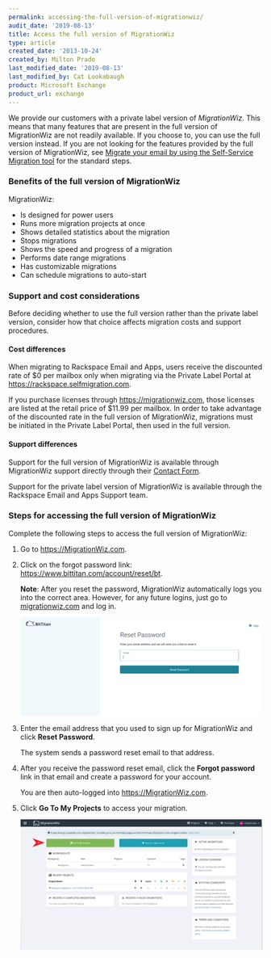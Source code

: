 ```yaml
---
permalink: accessing-the-full-version-of-migrationwiz/
audit_date: '2019-08-13'
title: Access the full version of MigrationWiz
type: article
created_date: '2013-10-24'
created_by: Milton Prado
last_modified_date: '2019-08-13'
last_modified_by: Cat Lookabaugh
product: Microsoft Exchange
product_url: exchange
---
```


We provide our customers with a private label version of *MigrationWiz*.
This means that many features that are present in the full version of
MigrationWiz are not readily available. If you choose to, you can use the full
version instead. If you are not looking for the features provided by the
full version of MigrationWiz, see
[Migrate your email by using the Self-Service Migration tool](/support/how-to/migrate-your-email-by-using-the-self-service-migration-tool)
for the standard steps.

### Benefits of the full version of MigrationWiz

MigrationWiz:

- Is designed for power users
- Runs more migration projects at once
- Shows detailed statistics about the migration
- Stops migrations
- Shows the speed and progress of a migration
- Performs date range migrations
- Has customizable migrations
- Can schedule migrations to auto-start

### Support and cost considerations

Before deciding whether to use the full version rather than the private label
version, consider how that choice affects migration costs and support procedures.

#### Cost differences

When migrating to Rackspace Email and Apps, users receive the discounted rate
of $0 per mailbox only when migrating via the Private Label Portal at
<https://rackspace.selfmigration.com>.

If you purchase licenses through <https://migrationwiz.com>, those licenses
are listed at the retail price of $11.99 per mailbox.  In order to take
advantage of the discounted rate in the full version of MigrationWiz,
migrations must be initiated in the Private Label Portal, then used in the full
version.

#### Support differences

Support for the full version of MigrationWiz is available through MigrationWiz
support directly through their [Contact Form](https://www.migrationwiz.com/Public/ContactUs.aspx).

Support for the private label version of MigrationWiz is available through the
Rackspace Email and Apps Support team.

### Steps for accessing the full version of MigrationWiz

Complete the following steps to access the full version of MigrationWiz:

1. Go to <https://MigrationWiz.com>.

2. Click on the forgot password link:
   <https://www.bittitan.com/account/reset/bt>.

   **Note**:
   After you reset the password, MigrationWiz automatically
   logs you into the correct area. However, for any future logins,
   just go to [migrationwiz.com](https://migrationwiz.com) and log in.

   ![](FullMigrationWiz1.png)

3. Enter the email address that you used to sign up for MigrationWiz and click
   **Reset Password**.

   The system sends a password reset email to that address.

4. After you receive the password reset email, click the **Forgot
   password** link in that email and create a password for your account.

   You are then auto-logged into <https://MigrationWiz.com>.

5. Click **Go To My Projects** to access your migration.

   ![](FullMigrationWiz2.png)
